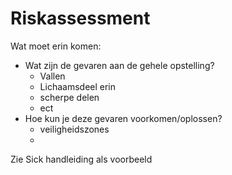 # Riskassessment
Wat moet erin komen:
- Wat zijn de gevaren aan de gehele opstelling?
  - Vallen
  - Lichaamsdeel erin
  - scherpe delen
  - ect
- Hoe kun je deze gevaren voorkomen/oplossen?
    - veiligheidszones
    -

Zie Sick handleiding als voorbeeld

